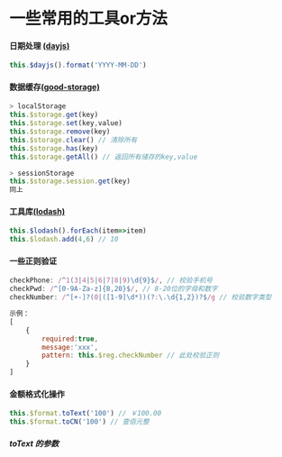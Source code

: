 # 一些常用的工具or方法


#### 日期处理 [(dayjs)](https://dayjs.gitee.io/docs/zh-CN/installation/installation)


``` js
this.$dayjs().format('YYYY-MM-DD')
```

#### 数据缓存[(good-storage)](https://www.npmjs.com/package/good-storage)

``` js
> localStorage
this.$storage.get(key)
this.$storage.set(key,value)
this.$storage.remove(key)
this.$storage.clear() // 清除所有
this.$storage.has(key)
this.$storage.getAll() // 返回所有储存的key,value

> sessionStorage
this.$storage.session.get(key)
同上
```

#### 工具库[(lodash)](https://www.lodashjs.com/)

``` js
this.$lodash().forEach(item=>item)
this.$lodash.add(4,6) // 10
```

#### 一些正则验证 



``` js
checkPhone: /^1(3|4|5|6|7|8|9)\d{9}$/, // 校验手机号
checkPwd: /^[0-9A-Za-z]{8,20}$/, // 8-20位的字母和数字
checkNumber: /^[+-]?(0|([1-9]\d*))(?:\.\d{1,2})?$/g // 校验数字类型
```

``` js
示例：
[
    {
        required:true,
        message:'xxx',
        pattern: this.$reg.checkNumber // 此处校验正则
    }
]
```

#### 金额格式化操作

``` js
this.$format.toText('100') // ￥100.00
this.$format.toCN('100') // 壹佰元整
```

##### toText 的参数
<api :list="list"></api>

<script>
    export default {
        data(){
            return {
                list:[
                    {query:'number',desc:'要格式化的数字',type:'number',options:'-',default:'-'},
                    {query:'decimals',desc:'保留几位小数',type:'number',options:'-',default:'2'},
                    {query:'dec_point',desc:'小数点符号',type:'string',options:'-',default:'.'},
                    {query:'thousands_sep',desc:'千分符符号',type:'string',options:'-',default:','},
                    {query:'symbol',desc:'金额符号',type:'string',options:'-',default:'￥'},
                ],
            }
        }
    }
</script>